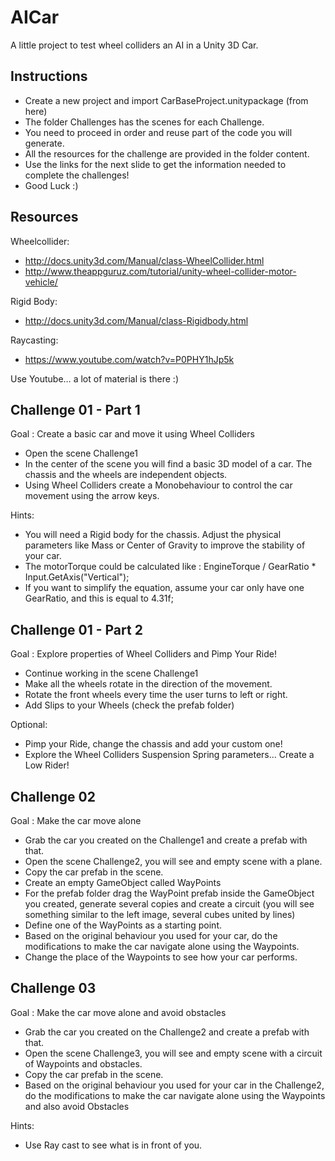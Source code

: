 # AICar

A little project to test wheel colliders an AI in a Unity 3D Car.

## Instructions

* Create a new project and import CarBaseProject.unitypackage (from here)
* The folder Challenges has the scenes for each Challenge. 
* You need to proceed in order and reuse part of the code you will generate. 
* All the resources for the challenge are provided in the folder content.
* Use the links for the next slide to get the information needed to complete the challenges!
* Good Luck :)

## Resources

Wheelcollider:
* http://docs.unity3d.com/Manual/class-WheelCollider.html
* http://www.theappguruz.com/tutorial/unity-wheel-collider-motor-vehicle/

Rigid Body:
* http://docs.unity3d.com/Manual/class-Rigidbody.html

Raycasting:
* https://www.youtube.com/watch?v=P0PHY1hJp5k

Use Youtube… a lot of material is there :)

## Challenge 01 - Part 1
Goal : Create a basic car and move it using Wheel Colliders

* Open the scene Challenge1
* In the center of the scene you will find a basic 3D model of a car. The chassis and the wheels are independent objects.
* Using Wheel Colliders create a Monobehaviour to control the car movement using the arrow keys.

Hints:
* You will need a Rigid body for the chassis. Adjust the physical parameters like Mass or Center of Gravity to improve the stability of your car.
* The motorTorque could be calculated like : EngineTorque / GearRatio * Input.GetAxis("Vertical");
* If you want to simplify the equation, assume your car only have one GearRatio, and this is equal to 4.31f;

## Challenge 01 - Part 2
Goal : Explore properties of Wheel Colliders and Pimp Your Ride!

* Continue working in the scene Challenge1
* Make all the wheels rotate in the direction of the movement.
* Rotate the front wheels every time the user turns to left or right.
* Add Slips to your Wheels (check the prefab folder)

Optional:
* Pimp your Ride, change the chassis and add your custom one!
* Explore the Wheel Colliders Suspension Spring parameters… Create a Low Rider!

## Challenge 02
Goal : Make the car move alone

* Grab the car you created on the Challenge1 and create a prefab with that.
* Open the scene Challenge2, you will see and empty scene with a plane.
* Copy the car prefab in the scene.
* Create an empty GameObject called WayPoints
* For the prefab folder drag the WayPoint prefab inside the GameObject you created, generate several copies and create a circuit (you will see something similar to the left image, several cubes united by lines)
* Define one of the WayPoints as a starting point.
* Based on the original behaviour you used for your car, do the modifications to make the car navigate alone using the Waypoints.
* Change the place of the Waypoints to see how your car performs.


## Challenge 03
Goal : Make the car move alone and avoid obstacles

* Grab the car you created on the Challenge2 and create a prefab with that.
* Open the scene Challenge3, you will see and empty scene with a circuit of Waypoints and obstacles.
* Copy the car prefab in the scene.
* Based on the original behaviour you used for your car in the Challenge2, do the modifications to make the car navigate alone using the Waypoints and also avoid Obstacles

Hints:
* Use Ray cast to see what is in front of you.


